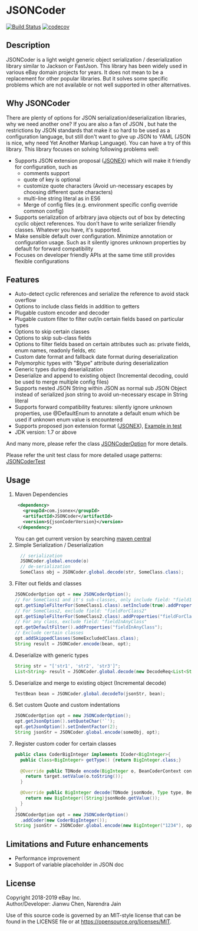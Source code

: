 # JSONCoder
[![Build Status](https://travis-ci.org/jianwu/JSONCoder.svg?branch=master)](https://travis-ci.org/jianwu/JSONCoder)
[![codecov](https://codecov.io/gh/eBay/JSONCoder/branch/master/graph/badge.svg)](https://codecov.io/gh/eBay/JSONCoder)
## Description
JSONCoder is a light weight generic object serialization / deserialization library similar to Jackson or FastJson. This library has been widely used in various eBay domain projects for years. It does not mean to be a replacement for other popular libraries. But it solves some specific problems which are not available or not well supported in other alternatives. 

## Why JSONCoder
There are plenty of options for JSON serialization/deserialization libraries, why we need another one? If you are also a fan of JSON , but hate the restrictions by JSON standards that make it so hard to be used as a configuration language, but still don't want to give up JSON to YAML (JSON is nice, why need Yet Another Markup Language). You can have a try of this library. This library focuses on solving following problems well:  

* Supports JSON extension proposal ([JSONEX](./JSONEX.md)) which will make it friendly for configuration, such as
    * comments support
    * quote of key is optional
    * customize quote characters (Avoid un-necessary escapes by choosing different quote characters) 
    * multi-line string literal as in ES6
    * Merge of config files (e.g. environment specific config override common config)
* Supports serialization of arbitrary java objects out of box by detecting cyclic object references. You don't have to write serializer friendly classes. Whatever you have, it's supported.
* Make sensible default over configuration. Minimize annotation or configuration usage. Such as it silently ignores unknown properties by default for forward compatibility
* Focuses on developer friendly APIs at the same time still provides flexible configurations  

## Features
* Auto-detect cyclic references and serialize the reference to avoid stack overflow
* Options to include class fields in addition to getters
* Plugable custom encoder and decoder 
* Plugable custom filter to filter out/in certain fields based on particular types
* Options to skip certain classes
* Options to skip sub-class fields
* Options to filter fields based on certain attributes such as: private fields, enum names, readonly fields, etc
* Custom date format and fallback date format during deserialization
* Polymorphic types with "$type" attribute during deserialization
* Generic types during deserialization
* Deserialize and append to existing object (Incremental decoding, could be used to merge multiple config files)
* Supports nested JSON String within JSON as normal sub JSON Object instead of serialized json string to avoid un-necessary escape in String literal
* Supports forward compatibility features: silently ignore unknown properties, use @DefaultEnum to annotate a default enum which be used if unknown enum value is encountered
* Supports proposed json extension format ([JSONEX](./JSONEX.md)), [Example in test](JSONCoder/src/test/resources/com/ebay/jsoncoder/jsonex.json)
* JDK version: 1.7 or above 


And many more, please refer the class [JSONCoderOption](JSONCoder/src/main/java/com/jsonex/jsoncoder/JSONCoderOption.java)
for more details. 

Please refer the unit test class for more detailed usage patterns: 
[JSONCoderTest](JSONCoder/src/test/java/com/jsonex/jsoncoder/JSONCoderTest.java)

## Usage

1. Maven Dependencies
    ```xml
     <dependency>
       <groupId>com.jsonex</groupId>
       <artifactId>JSONCoder</artifactId>
       <version>${jsonCoderVersion}</version>
     </dependency>
    ````
    You can get current version by searching [maven central](https://search.maven.org/search?q=g:com.jsonex)
2. Simple Serialization / Deserialization
    ```java
      // serialization
      JSONCoder.global.encode(o)
      // de-serialization
      SomeClass obj = JSONCoder.global.decode(str, SomeClass.class);
    ```
3. Filter out fields and classes
    ```java
   JSONCoderOption opt = new JSONCoderOption();
    // For SomeClass1 and it's sub-classes, only include field: "field1ForClass1", "field2ForClass1"
    opt.getSimpleFilterFor(SomeClass1.class).setInclude(true).addProperties("field1ForClass1", "field2ForClass1");
    // For SomeClass2, exclude field: "fieldForClass2"
    opt.getSimpleFilterFor(SomeClass2.class).addProperties("fieldForClass2");
    // For any class, exclude field: "fieldInAnyClass"
    opt.getDefaultFilter().addProperties("fieldInAnyClass");
    // Exclude certain classes
    opt.addSkippedClasses(SomeExcludedClass.class);
    String result = JSONCoder.encode(bean, opt);

    ```
4. Deserialize with generic types
    ```java
    String str = "['str1', 'str2', 'str3']";
    List<String> result = JSONCoder.global.decode(new DecodeReq<List<String>>(){}.setSource(str));
    ```
5. Deserialize and merge to existing object (Incremental decode)
    ```java
    TestBean bean = JSONCoder.global.decodeTo(jsonStr, bean);
    ```
6. Set custom Quote and custom indentations
    ```java
    JSONCoderOption opt = new JSONCoderOption();
    opt.getJsonOption().setQuoteChar('`');
    opt.getJsonOption().setIndentFactor(2);
    String jsonStr = JSONCoder.global.encode(someObj, opt);
    ```
7. Register custom coder for certain classes
    ```java
    public class CoderBigInteger implements ICoder<BigInteger>{
      public Class<BigInteger> getType() {return BigInteger.class;}
      
      @Override public TDNode encode(BigInteger o, BeanCoderContext context, TDNode target) {
        return target.setValue(o.toString());
      }
    
      @Override public BigInteger decode(TDNode jsonNode, Type type, BeanCoderContext context) {
        return new BigInteger((String)jsonNode.getValue());
      }
    }
    JSONCoderOption opt = new JSONCoderOption()
      .addCoder(new CoderBigInteger());
    String jsonStr = JSONCoder.global.encode(new BigInteger("1234"), opt); 
    ```
 
## Limitations and Future enhancements
* Performance improvement
* Support of variable placeholder in JSON doc


## License
 
Copyright 2018-2019 eBay Inc. <BR>
Author/Developer: Jianwu Chen, Narendra Jain
 
Use of this source code is governed by an MIT-style license that can be found in the LICENSE file or at https://opensource.org/licenses/MIT.
